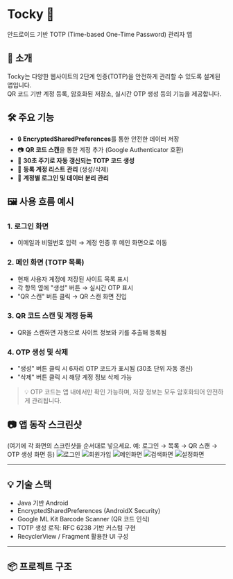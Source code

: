 # Tocky 🔐  
안드로이드 기반 TOTP (Time-based One-Time Password) 관리자 앱

## 📱 소개
Tocky는 다양한 웹사이트의 2단계 인증(TOTP)을 안전하게 관리할 수 있도록 설계된 앱입니다.  
QR 코드 기반 계정 등록, 암호화된 저장소, 실시간 OTP 생성 등의 기능을 제공합니다.

## 🛠 주요 기능
- 🔒 **EncryptedSharedPreferences**를 통한 안전한 데이터 저장
- 📷 **QR 코드 스캔**을 통한 계정 추가 (Google Authenticator 호환)
- 🔁 **30초 주기로 자동 갱신되는 TOTP 코드 생성**
- 🧾 **등록 계정 리스트 관리** (생성/삭제)
- 👤 **계정별 로그인 및 데이터 분리 관리**

## 🖼 사용 흐름 예시

### 1. 로그인 화면
- 이메일과 비밀번호 입력 → 계정 인증 후 메인 화면으로 이동

### 2. 메인 화면 (TOTP 목록)
- 현재 사용자 계정에 저장된 사이트 목록 표시
- 각 항목 옆에 "생성" 버튼 → 실시간 OTP 표시
- "QR 스캔" 버튼 클릭 → QR 스캔 화면 진입

### 3. QR 코드 스캔 및 계정 등록
- QR을 스캔하면 자동으로 사이트 정보와 키를 추출해 등록됨

### 4. OTP 생성 및 삭제
- "생성" 버튼 클릭 시 6자리 OTP 코드가 표시됨 (30초 단위 자동 갱신)
- "삭제" 버튼 클릭 시 해당 계정 정보 삭제 가능

> 💡 OTP 코드는 앱 내에서만 확인 가능하며, 저장 정보는 모두 암호화되어 안전하게 관리됩니다.

## 📷 앱 동작 스크린샷
(여기에 각 화면의 스크린샷을 순서대로 넣으세요. 예: 로그인 → 목록 → QR 스캔 → OTP 생성 화면 등)
![로그인](img/login.png)
![회원가입](img/signup.png)
![메인화면](img/tab_home.png)
![검색화면](img/tab_search.png)
![설정화면](img/tab_settings.png)

---

## 💡 기술 스택
- Java 기반 Android
- EncryptedSharedPreferences (AndroidX Security)
- Google ML Kit Barcode Scanner (QR 코드 인식)
- TOTP 생성 로직: RFC 6238 기반 커스텀 구현
- RecyclerView / Fragment 활용한 UI 구성

---

## 📦 프로젝트 구조
